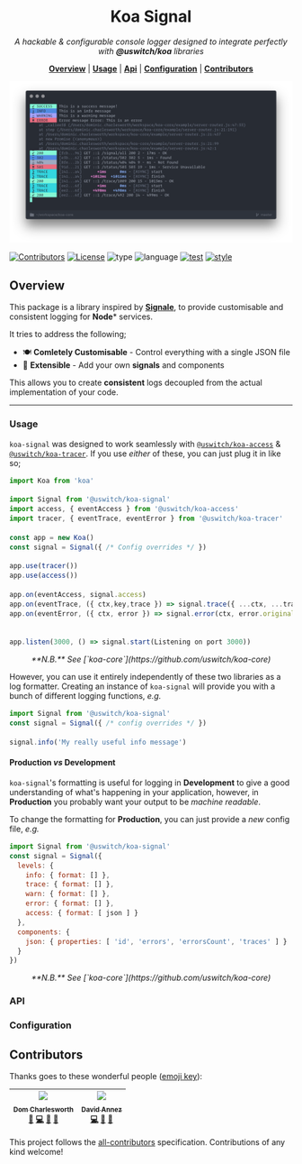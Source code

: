<h1 align="center">Koa Signal</h1>

<p align="center">
  <i>
    A hackable & configurable console logger designed to integrate
    perfectly with <b>@uswitch/koa</b> libraries
  </i>
</p>

<p align="center">
  <b><a href="#overview">Overview</a></b>
  |
  <b><a href="#usage">Usage</a></b>
  |
  <b><a href="#api">Api</a></b>
  |
  <b><a href="#configuration">Configuration</a></b>
  |
  <b><a href="#contributors">Contributors</a></b>
</p>


<p align="center">
  <img src="logo.png" width="800">
</p>


[![Contributors](https://img.shields.io/badge/contributors-2-orange.svg?style=for-the-badge)](#contributors)
[![License](https://img.shields.io/github/license/mashape/apistatus.svg?style=for-the-badge)]()
![type](https://img.shields.io/badge/⚡-library-c45366.svg?style=for-the-badge)
![language](https://img.shields.io/badge/❤-Node-da776c.svg?style=for-the-badge)
[![test](https://img.shields.io/badge/🔬-Jest-e9a279.svg?style=for-the-badge)](https://facebook.github.io/jest/)
[![style](https://img.shields.io/badge/🎨-Standard-e4ca93.svg?style=for-the-badge)](https://standardjs.com)

## Overview

This package is a library inspired by
[**Signale**](https://github.com/klauscfhq/signale), to provide
customisable and consistent logging for **Node*** services.

It tries to address the following;

* 🍽 **Comletely Customisable** - Control everything with a single JSON file
* 📏 **Extensible** - Add your own **signals** and components

This allows you to create **consistent** logs decoupled
from the actual implementation of your code.

---

### Usage

`koa-signal` was designed to work seamlessly with
[`@uswitch/koa-access`](https://github.com/uswitch/koa-access) &
[`@uswitch/koa-tracer`](https://github.com/uswitch/koa-tracer). If you
use _either_ of these, you can just plug it in like so;

```js
import Koa from 'koa'

import Signal from '@uswitch/koa-signal'
import access, { eventAccess } from '@uswitch/koa-access'
import tracer, { eventTrace, eventError } from '@uswitch/koa-tracer'

const app = new Koa()
const signal = Signal({ /* Config overrides */ })

app.use(tracer())
app.use(access())

app.on(eventAccess, signal.access)
app.on(eventTrace, ({ ctx,key,trace }) => signal.trace({ ...ctx, ...trace, scope: key }))
app.on(eventError, ({ ctx, error }) => signal.error(ctx, error.original))


app.listen(3000, () => signal.start(Listening on port 3000))
```
<p align="center"><i>**N.B.** See [`koa-core`](https://github.com/uswitch/koa-core)</i></p>

However, you can use it entirely independently of these two libraries
as a log formatter. Creating an instance of `koa-signal` will provide
you with a bunch of different logging functions, _e.g._

```js
import Signal from '@uswitch/koa-signal'
const signal = Signal({ /* config overrides */ })

signal.info('My really useful info message')
```

#### Production _vs_ Development

`koa-signal`'s formatting is useful for logging in **Development** to
give a good understanding of what's happening in your application,
however, in **Production** you probably want your output to be
_machine readable_.

To change the formatting for **Production**, you can just provide a
_new_ config file, _e.g._

```js
import Signal from '@uswitch/koa-signal'
const signal = Signal({
  levels: {
    info: { format: [] },
    trace: { format: [] },
    warn: { format: [] },
    error: { format: [] },
    access: { format: [ json ] }
  },
  components: {
    json: { properties: [ 'id', 'errors', 'errorsCount', 'traces' ] }
  }
})
```
<p align="center"><i>**N.B.** See [`koa-core`](https://github.com/uswitch/koa-core)</i></p>

### API

### Configuration


## Contributors

Thanks goes to these wonderful people ([emoji key](https://github.com/kentcdodds/all-contributors#emoji-key)):

<!-- ALL-CONTRIBUTORS-LIST:START - Do not remove or modify this section -->
| [<img src="https://avatars1.githubusercontent.com/u/5881414?v=4" width="100px;"/><br /><sub>Dom Charlesworth</sub>](http://domcharlesworth.co.uk)<br />[📖](https://github.com/uswitch/koa-access/commits?author=domtronn "Documentation") [💻](https://github.com/uswitch/koa-access/commits?author=domtronn "Code") [🤔](#ideas-domtronn "Ideas, Planning, & Feedback") [🔌](#plugin-domtronn "Plugin/utility libraries") | [<img src="https://avatars3.githubusercontent.com/u/1567681?v=4" width="100px;"/><br /><sub>David Annez</sub>](http://davidannez.com)<br />[💻](https://github.com/uswitch/koa-access/commits?author=annez "Code") [🤔](#ideas-annez "Ideas, Planning, & Feedback") [🔌](#plugin-annez "Plugin/utility libraries") |
| :---: | :---: |
<!-- ALL-CONTRIBUTORS-LIST:END -->

This project follows the [all-contributors](https://github.com/kentcdodds/all-contributors) specification. Contributions of any kind welcome!




